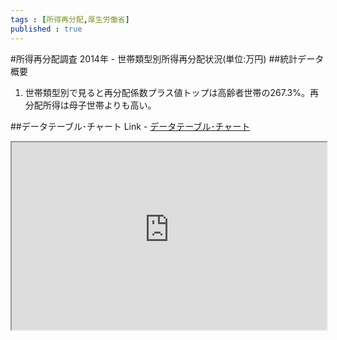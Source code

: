 ```yaml
--- 
tags : [所得再分配,厚生労働省] 
published : true
---
```

#所得再分配調査 2014年 - 世帯類型別所得再分配状況(単位:万円)
##統計データ概要
1. 世帯類型別で見ると再分配係数プラス値トップは高齢者世帯の267.3%。再分配所得は母子世帯よりも高い。



##データテーブル･チャート
Link - [データテーブル･チャート](http://knowledgevault.saecanet.com/charts/am-consulting.co.jp-2016-09-15-17-53-21.html)

<iframe src="http://knowledgevault.saecanet.com/charts/am-consulting.co.jp-2016-09-15-17-53-21.html" width="100%" height="300px"></iframe>